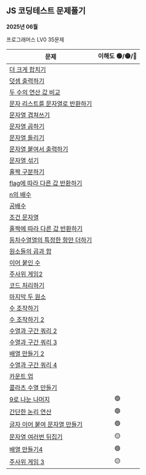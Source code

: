 ## JS 코딩테스트 문제풀기
**2025년 06월**   

프로그래머스 LV0 35문제

|문제|이해도 🟢/🟡/🔴|
|---|:---:|
|[더 크게 합치기](https://school.programmers.co.kr/learn/courses/30/lessons/181939)||
|[덧셈 출력하기](https://school.programmers.co.kr/learn/courses/30/lessons/181947)||
|[두 수의 연산 값 비교](https://school.programmers.co.kr/learn/courses/30/lessons/181938)||
|[문자 리스트를 문자열로 반환하기](https://school.programmers.co.kr/learn/courses/30/lessons/181941)||
|[문자열 겹쳐쓰기](https://school.programmers.co.kr/learn/courses/30/lessons/181943)||
|[문자열 곱하기](https://school.programmers.co.kr/learn/courses/30/lessons/181940)||
|[문자열 돌리기](https://school.programmers.co.kr/learn/courses/30/lessons/181945)||
|[문자열 붙여서 출력하기](https://school.programmers.co.kr/learn/courses/30/lessons/181946)||
|[문자열 섞기](https://school.programmers.co.kr/learn/courses/30/lessons/181942)||
|[홀짝 구분하기](https://school.programmers.co.kr/learn/courses/30/lessons/181944)||
|[flag에 따라 다른 값 반환하기](https://school.programmers.co.kr/learn/courses/30/lessons/181933)||
|[n의 배수](https://school.programmers.co.kr/learn/courses/30/lessons/181937)||
|[공배수](https://school.programmers.co.kr/learn/courses/30/lessons/181936)||
|[조건 문자열](https://school.programmers.co.kr/learn/courses/30/lessons/181934)||
|[홀짝에 따라 다른 값 반환하기](https://school.programmers.co.kr/learn/courses/30/lessons/181935)||
|[등차수열열의 특정한 항만 더하기](https://school.programmers.co.kr/learn/courses/30/lessons/181931)||
|[원소들의 곱과 합](https://school.programmers.co.kr/learn/courses/30/lessons/181929)||
|[이어 붙인 수](https://school.programmers.co.kr/learn/courses/30/lessons/181928)||
|[주사위 게임2](https://school.programmers.co.kr/learn/courses/30/lessons/181930)||
|[코드 처리하기](https://school.programmers.co.kr/learn/courses/30/lessons/181932)||
|[마지막 두 원소](https://school.programmers.co.kr/learn/courses/30/lessons/181927)||
|[수 조작하기](https://school.programmers.co.kr/learn/courses/30/lessons/181926)||
|[수 조작하기 2](https://school.programmers.co.kr/learn/courses/30/lessons/181925)||
|[수열과 구간 쿼리 2](https://school.programmers.co.kr/learn/courses/30/lessons/181923)||
|[수열과 구간 쿼리 3](https://school.programmers.co.kr/learn/courses/30/lessons/181924)||
|[배열 만들기 2](https://school.programmers.co.kr/learn/courses/30/lessons/181921)||
|[수열과 구간 쿼리 4](https://school.programmers.co.kr/learn/courses/30/lessons/181922)||
|[카운트 업](https://school.programmers.co.kr/learn/courses/30/lessons/181920)||
|[콜라츠 수열 만들기](https://school.programmers.co.kr/learn/courses/30/lessons/181919)||
|[9로 나눈 나머지](https://school.programmers.co.kr/learn/courses/30/lessons/181914)|🟢|
|[간단한 논리 연산](https://school.programmers.co.kr/learn/courses/30/lessons/181917)|🟢|
|[글자 이어 붙여 문자열 만들기](https://school.programmers.co.kr/learn/courses/30/lessons/181915)|🟢|
|[문자열 여러번 뒤집기](https://school.programmers.co.kr/learn/courses/30/lessons/181913)|🟡|
|[배열 만들기4](https://school.programmers.co.kr/learn/courses/30/lessons/181918)|🟢|
|[주사위 게임 3](https://school.programmers.co.kr/learn/courses/30/lessons/181916)|🟡|

